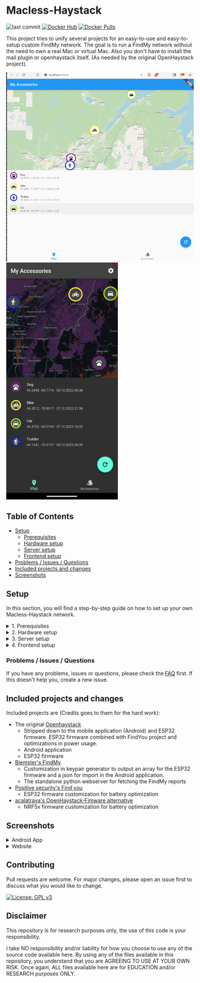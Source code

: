 # Macless-Haystack

![last commit](https://img.shields.io/github/last-commit/dchristl/macless-haystack)
[![Docker Hub](https://img.shields.io/badge/Docker%20Hub-Info-blue)](https://hub.docker.com/r/christld/macless-haystack)
[![Docker Pulls](https://img.shields.io/docker/pulls/christld/macless-haystack)](https://hub.docker.com/r/christld/macless-haystack)


This project tries to unify several projects for an easy-to-use and easy-to-setup custom FindMy network. The goal is to run a FindMy network without the need to own a real Mac or virtual Mac. Also you don't have to install the mail plugin or openhaystack itself. (As needed by the original OpenHaystack project).

<p float="center">
  <img src="images/dashboard_web.png" width="630" />
  <img src="images/dashboard_mobile.png" width="300" />
</p>

## Table of Contents

- [Setup](#setup)
  - [Prerequisites](#prerequisites)
  - [Hardware setup](#hardware-setup)
  - [Server setup](#server-setup)
  - [Frontend setup](#frontend-setup)
- [Problems / Issues / Questions](#problems--issues--questions)
- [Included projects and changes](#included-projects-and-changes)
- [Screenshots](#screenshots)

## Setup

In this section, you will find a step-by-step guide on how to set up your own Macless-Haystack network.

<details><summary>1. Prerequisites</summary>

## Prerequisites

- [Docker](https://www.docker.com/) installed
- [Python3](https://www.python.org/) and [pip3](https://pypi.org/project/pip/) installed
- Apple-ID with F2A (mobile or sms) enabled

---

</details>

<details><summary>2. Hardware setup</summary>

## Hardware setup

1. Head over to the [releases](github.com/dchristl/macless-haystack/releases/latest) section and download `generate_keys.py` and your needed firmware (ESP32 or NRF5x) zip file.

2. Execute the `generate_keys.py` script to generate your keypair. (Note: dependency `cryptography` is needed. Install it with `pip install cryptography`)

3. Unzip the firmware and flash it to your device (see [Install ESP32-firmware with your key](firmware/ESP32/README.md) or [Install NRF5x-firmware with your key](firmware/nrf5x/README.md))

> [!NOTE]  
> In general, any OpenHaystack-compatible device or its firmware is also compatible with Macless-Haystack (i.e. [the ST17H66](https://github.com/biemster/FindMy/tree/main/Lenze_ST17H66)). Typically, only the Base64-encoded advertisement key is required, which can be found in the .keys file after key generation.

---

</details>

<details><summary>3. Server setup</summary>

## Server setup

1. Create a new docker network

```bash
docker network create mh-network
```

2. Install [Anisette Server](https://github.com/Dadoum/anisette-v3-server):

```bash
docker run -d --restart always --name anisette -p 6969:6969 --volume anisette-v3_data:/home/Alcoholic/.config/anisette-v3/lib/ --network mh-network dadoum/anisette-v3-server
```

3. Start and set up your Macless Haystack endpoint in interactive mode:

```bash
docker run -it --restart unless-stopped --name macless-haystack -p 6176:6176 --volume mh_data:/app/endpoint/data --network mh-network christld/macless-haystack
```

###### You will be asked for your Apple-ID, password and your 2FA. If you see `serving at port 6176 over HTTP` you have all set up correctly

4. Restart your server now in background by restarting it in an other terminal

```bash
docker restart macless-haystack
```

---

</details>

<details><summary>4. Frontend setup</summary>

## Frontend setup

You can either use the frontend provided by GitHub, host the webserver for yourself or use the Android application

- *Optional*: Mobile: Install application
- *Optional*: Host: Browse to [Github Page](https://dchristl.github.io/macless-haystack/) (s. [Notes on SSL usage](FAQ.md#how-can-i-use-ssl-if-the-endpoint-runs-on-another-machine-than-the-ui))
- Import PREFIX_devices.json to your application
- If you run the frontend not on the same machine as your endpoint, you have to configure your Url in the settings

---

</details>

### Problems / Issues / Questions

If you have any problems, issues or questions, please check the [FAQ](FAQ.md) first. If this doesn't help you, create a new issue.

## Included projects and changes

Included projects are (Credits goes to them for the hard work):

- The original [Openhaystack](https://github.com/seemoo-lab/openhaystack)
  - Stripped down to the mobile application (Android) and ESP32 firmware. ESP32 firmware combined with FindYou project and optimizations in power usage.
  - Android application
  - ESP32 firmware
- [Biemster's FindMy](https://github.com/biemster/FindMy)
  - Customization in keypair generator to output an array for the ESP32 firmware and a json for import in the Android application.
  - The standalone python webserver for fetching the FindMy reports
- [Positive security's Find you](https://github.com/positive-security/find-you)
  - ESP32 firmware customization for battery optimization
- [acalatrava's OpenHaystack-Fimware alternative](https://github.com/acalatrava/openhaystack-firmware)
  - NRF5x firmware customization for battery optimization

## Screenshots

<details><summary>Android App</summary>

### Android

![Dashboard](images/history_mobile.png)
![Dashboard](images/history_mobile_2.png)
![Dashboard](images/accessories_mobile.png)
![Dashboard](images/settings_mobile.png)

</details>

<details><summary>Website</summary>

### Web

![Dashboard](images/history_web.png)
![Dashboard](images/history_web_light.png)
![Dashboard](images/accessories_web.png)

</details>

## Contributing

Pull requests are welcome. For major changes, please open an issue first to discuss what you would like to change.

[![License: GPL v3](https://img.shields.io/badge/License-GPLv3-blue.svg)](https://www.gnu.org/licenses/gpl-3.0)

## Disclaimer

This repository is for research purposes only, the use of this code is your responsibility.

I take NO responsibility and/or liability for how you choose to use any of the source code available here. By using any of the files available in this repository, you understand that you are AGREEING TO USE AT YOUR OWN RISK. Once again, ALL files available here are for EDUCATION and/or RESEARCH purposes ONLY.